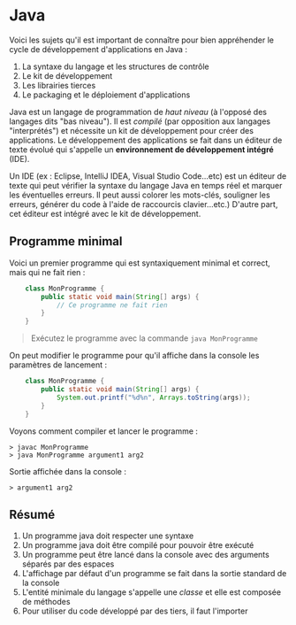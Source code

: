 # Java

Voici les sujets qu'il est important de connaître pour bien appréhender le cycle 
de développement d'applications en Java :

1) La syntaxe du langage et les structures de contrôle
2) Le kit de développement
3) Les librairies tierces
4) Le packaging et le déploiement d'applications

Java est un langage de programmation de _haut niveau_ (à l'opposé des langages 
dits "bas niveau"). Il est _compilé_ (par opposition aux langages "interprétés") 
et nécessite un kit de développement pour créer des applications. Le 
développement des applications se fait dans un éditeur de texte évolué qui 
s'appelle un **environnement de développement intégré** (IDE). 

Un IDE (ex : Eclipse, IntelliJ IDEA, Visual Studio Code...etc) est un éditeur de 
texte qui peut vérifier la syntaxe du langage Java en temps réel et marquer les 
éventuelles erreurs. Il peut aussi colorer les mots-clés, souligner les erreurs, 
générer du code à l'aide de raccourcis clavier...etc.) D'autre part, cet éditeur
est intégré avec le kit de développement.



## Programme minimal

Voici un premier programme qui est syntaxiquement minimal et correct, mais qui 
ne fait rien :

```java
	class MonProgramme {
		public static void main(String[] args) {
			// Ce programme ne fait rien
		}
	}
```

> Exécutez le programme avec la commande `java MonProgramme`

On peut modifier le programme pour qu'il affiche dans la console les paramètres 
de lancement :

```java
	class MonProgramme {
		public static void main(String[] args) {
			System.out.printf("%d%n", Arrays.toString(args));
		}
	}
```

Voyons comment compiler et lancer le programme :

	> javac MonProgramme
	> java MonProgramme argument1 arg2
	
Sortie affichée dans la console :
	
	> argument1 arg2

## Résumé

1. Un programme java doit respecter une syntaxe
2. Un programme java doit être compilé pour pouvoir être exécuté
3. Un programme peut être lancé dans la console avec des arguments séparés par des espaces
4. L'affichage par défaut d'un programme se fait dans la sortie standard de la console
5. L'entité minimale du langage s'appelle une *classe* et elle est composée de méthodes
6. Pour utiliser du code développé par des tiers, il faut l'importer
